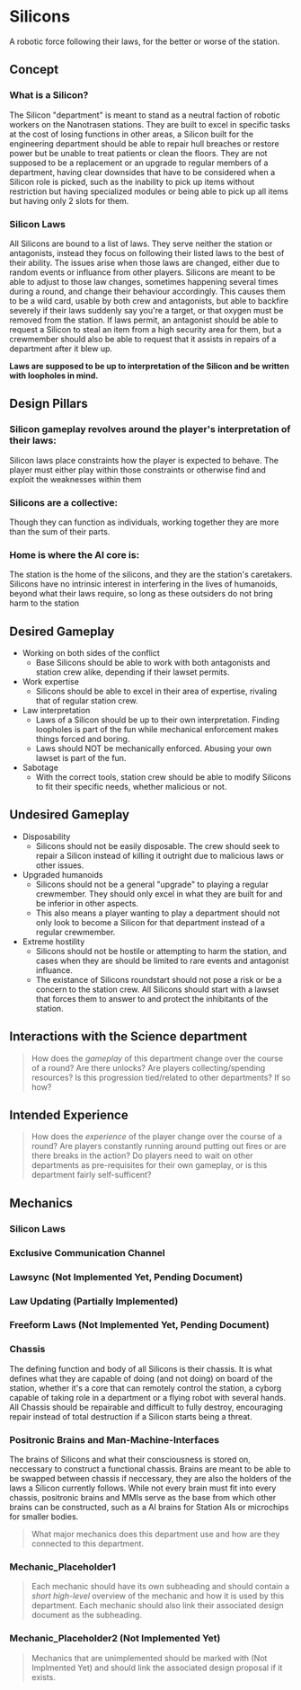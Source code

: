 # Silicons
A robotic force following their laws, for the better or worse of the station.

## Concept
### What is a Silicon?
The Silicon "department" is meant to stand as a neutral faction of robotic workers on the Nanotrasen stations. They are built to excel in specific tasks at the cost of losing functions in other areas, a Silicon built for the engineering department should be able to repair hull breaches or restore power but be unable to treat patients or clean the floors.
They are not supposed to be a replacement or an upgrade to regular members of a department, having clear downsides that have to be considered when a Silicon role is picked, such as the inability to pick up items without restriction but having specialized modules or being able to pick up all items but having only 2 slots for them.

### Silicon Laws
All Silicons are bound to a list of laws. They serve neither the station or antagonists, instead they focus on following their listed laws to the best of their ability.
The issues arise when those laws are changed, either due to random events or influance from other players. Silicons are meant to be able to adjust to those law changes, sometimes happening several times during a round, and change their behaviour accordingly.
This causes them to be a wild card, usable by both crew and antagonists, but able to backfire severely if their laws suddenly say you're a target, or that oxygen must be removed from the station.
If laws permit, an antagonist should be able to request a Silicon to steal an item from a high security area for them, but a crewmember should also be able to request that it assists in repairs of a department after it blew up.

**Laws are supposed to be up to interpretation of the Silicon and be written with loopholes in mind.**

## Design Pillars
### Silicon gameplay revolves around the player's interpretation of their laws:
Silicon laws place constraints how the player is expected to behave. The player must either play within those constraints or otherwise find and exploit the weaknesses within them

### Silicons are a collective:
Though they can function as individuals, working together they are more than the sum of their parts.

### Home is where the AI core is:
The station is the home of the silicons, and they are the station's caretakers. Silicons have no intrinsic interest in interfering in the lives of humanoids, beyond what their laws require, so long as these outsiders do not bring harm to the station

## Desired Gameplay
- Working on both sides of the conflict
    - Base Silicons should be able to work with both antagonists and station crew alike, depending if their lawset permits.
- Work expertise
    - Silicons should be able to excel in their area of expertise, rivaling that of regular station crew.
- Law interpretation
    - Laws of a Silicon should be up to their own interpretation. Finding loopholes is part of the fun while mechanical enforcement makes things forced and boring.
    - Laws should NOT be mechanically enforced. Abusing your own lawset is part of the fun.
- Sabotage
    - With the correct tools, station crew should be able to modify Silicons to fit their specific needs, whether malicious or not.

## Undesired Gameplay
- Disposability
    - Silicons should not be easily disposable. The crew should seek to repair a Silicon instead of killing it outright due to malicious laws or other issues.
- Upgraded humanoids
    - Silicons should not be a general "upgrade" to playing a regular crewmember. They should only excel in what they are built for and be inferior in other aspects.
    - This also means a player wanting to play a department should not only look to become a Silicon for that department instead of a regular crewmember.
- Extreme hostility
    - Silicons should not be hostile or attempting to harm the station, and cases when they are should be limited to rare events and antagonist influance.
    - The existance of Silicons roundstart should not pose a risk or be a concern to the station crew. All Silicons should start with a lawset that forces them to answer to and protect the inhibitants of the station.

## Interactions with the Science department
> How does the *gameplay* of this department change over the course of a round? Are there unlocks? Are players collecting/spending resources? Is this progression tied/related to other departments? If so how?

## Intended Experience
> How does the *experience* of the player change over the course of a round? Are players constantly running around putting out fires or are there breaks in the action? Do players need to wait on other departments as pre-requisites for their own gameplay, or is this department fairly self-sufficent?

## Mechanics
### Silicon Laws
### Exclusive Communication Channel
### Lawsync (Not Implemented Yet, Pending Document)
### Law Updating (Partially Implemented)
### Freeform Laws (Not Implemented Yet, Pending Document)

### Chassis
The defining function and body of all Silicons is their chassis. It is what defines what they are capable of doing (and not doing) on board of the station, whether it's a core that can remotely control the station, a cyborg capable of taking role in a department or a flying robot with several hands.
All Chassis should be repairable and difficult to fully destroy, encouraging repair instead of total destruction if a Silicon starts being a threat.

### Positronic Brains and Man-Machine-Interfaces
The brains of Silicons and what their consciousness is stored on, neccessary to construct a functional chassis.
Brains are meant to be able to be swapped between chassis if neccessary, they are also the holders of the laws a Silicon currently follows.
While not every brain must fit into every chassis, positronic brains and MMIs serve as the base from which other brains can be constructed, such as a AI brains for Station AIs or microchips for smaller bodies.


> What major mechanics does this department use and how are they connected to this department.

### Mechanic_Placeholder1
> Each mechanic should have its own subheading and should contain a *short high-level* overview of the mechanic and how it is used by this department. Each mechanic should also link their associated design document as the subheading.

### Mechanic_Placeholder2 (Not Implemented Yet)
> Mechanics that are unimplemented should be marked with (Not Implmented Yet) and should link the associated design proposal if it exists.